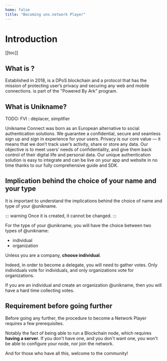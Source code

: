 ```yaml
---
home: false
title: "Becoming uns.network Player"
---
```


# Introduction

[[toc]]

## What is <uns/>?

Established in 2018, <uns/> is a DPoS blockchain and a protocol that has the mission of protecting user’s privacy and securing any web and mobile connections.
<uns/> is part of the "Powered By Ark" program.

## What is Unikname?

TODO: FVI : déplacer, simplifier

Unikname Connect was born as an European alternative to social authentication solutions. We guarantee a confidential, secure and seamless sign up and sign in experience for your users. Privacy is our core value — it means that we don’t track user’s activity, share or store any data. Our objective is to meet users’ needs of confidentiality, and give them back control of their digital life and personal data. Our unique authentication solution is easy to integrate and can be live on your app and website in no time thanks to our fully comprehensive guide and SDK.

## Implication behind the choice of your name and your type

It is important to understand the implications behind the choice of name and type of your @unikname.

::: warning
Once it is created, it cannot be changed.
:::

For the type of your @unikname, you will have the choice between two types of @unikname:

- individual
- organization

Unless you are a company, **choose individual**.

Indeed, in order to become a delegate, you will need to gather votes.
Only individuals vote for individuals, and only organizations vote for organizations.

If you are an individual and create an organization @unikname, then you will have a hard time collecting votes.

## Requirement before going further

Before going any further, the procedure to become a Network Player requires a few prerequisites.

Notably the fact of being able to run a Blockchain node, which requires **having a server**.
If you don't have one, and you don't want one, you won't be able to configure your node, nor join the network.

And for those who have all this, welcome to the community!
